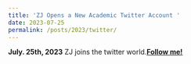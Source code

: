 ```yaml
---
title: 'ZJ Opens a New Academic Twitter Account '
date: 2023-07-25
permalink: /posts/2023/twitter/
---
```

<B>July. 25th, 2023</B> ZJ joins the twitter world.<a href="https://twitter.com/jiang_zhen16"><span style='color: $twitter-color;'><u><b>Follow me!</b></u></span></a>

